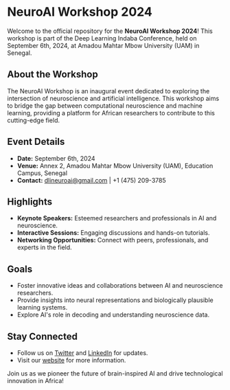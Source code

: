 # NeuroAI Workshop 2024

Welcome to the official repository for the **NeuroAI Workshop 2024**! This workshop is part of the Deep Learning Indaba Conference, held on September 6th, 2024, at Amadou Mahtar Mbow University (UAM) in Senegal.

## About the Workshop

The NeuroAI Workshop is an inaugural event dedicated to exploring the intersection of neuroscience and artificial intelligence. This workshop aims to bridge the gap between computational neuroscience and machine learning, providing a platform for African researchers to contribute to this cutting-edge field.

## Event Details

- **Date:** September 6th, 2024
- **Venue:** Annex 2, Amadou Mahtar Mbow University (UAM), Education Campus, Senegal
- **Contact:** [dlineuroai@gmail.com](mailto:dlineuroai@gmail.com) | +1 (475) 209-3785

## Highlights

- **Keynote Speakers:** Esteemed researchers and professionals in AI and neuroscience.
- **Interactive Sessions:** Engaging discussions and hands-on tutorials.
- **Networking Opportunities:** Connect with peers, professionals, and experts in the field.

## Goals

- Foster innovative ideas and collaborations between AI and neuroscience researchers.
- Provide insights into neural representations and biologically plausible learning systems.
- Explore AI's role in decoding and understanding neuroscience data.

## Stay Connected

- Follow us on [Twitter](#) and [LinkedIn](#) for updates.
- Visit our [website](https://dlineuroai-workshop.github.io/neuroai-2024/) for more information.

Join us as we pioneer the future of brain-inspired AI and drive technological innovation in Africa!
